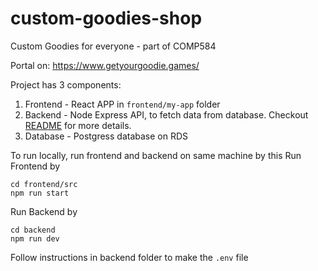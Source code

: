 # custom-goodies-shop
Custom Goodies for everyone - part of COMP584

Portal on: https://www.getyourgoodie.games/

Project has 3 components:
1. Frontend - React APP in `frontend/my-app` folder
2. Backend - Node Express API, to fetch data from database. Checkout [README](https://github.com/pachchigarsnehi/custom-goodies-shop/blob/main/backend/README.md) for more details.
3. Database - Postgress database on RDS


To run locally, run frontend and backend on same machine by this
Run Frontend by
```
cd frontend/src
npm run start
```

Run Backend by
```
cd backend
npm run dev
```

Follow instructions in backend folder to make the `.env` file
